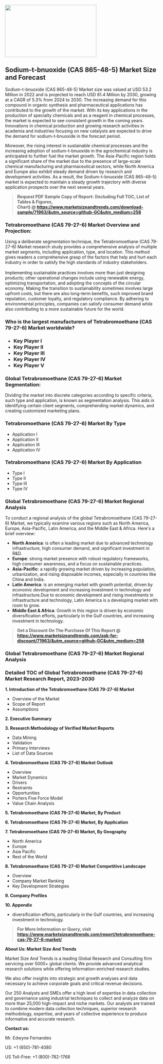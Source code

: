 <p><img class="alignnone size-medium wp-image-20088" src="https://ffe5etoiles.com/wp-content/uploads/2024/12/MST1-300x171.png" alt="" width="300" height="171" /></p><h2>Sodium-t-bnuoxide (CAS 865-48-5) Market Size and Forecast</h2><p>Sodium-t-bnuoxide (CAS 865-48-5) Market size was valued at USD 53.2 Million in 2022 and is projected to reach USD 81.4 Million by 2030, growing at a CAGR of 5.3% from 2024 to 2030. The increasing demand for this compound in organic synthesis and pharmaceutical applications has contributed to the growth of the market. With its key applications in the production of specialty chemicals and as a reagent in chemical processes, the market is expected to see consistent growth in the coming years. Innovations in chemical production and growing research activities in academia and industries focusing on new catalysts are expected to drive the demand for sodium-t-bnuoxide in the forecast period.</p><p>Moreover, the rising interest in sustainable chemical processes and the increasing adoption of sodium-t-bnuoxide in the agrochemical industry is anticipated to further fuel the market growth. The Asia-Pacific region holds a significant share of the market due to the presence of large-scale chemical manufacturing and pharmaceutical sectors, while North America and Europe also exhibit steady demand driven by research and development activities. As a result, the Sodium-t-bnuoxide (CAS 865-48-5) market is expected to maintain a steady growth trajectory with diverse application prospects over the next several years.</p></p><blockquote id="" class=""><strong>Request PDF Sample Copy of Report: (Including Full TOC, List of Tables &amp; Figures, Chart)&nbsp;@&nbsp;<strong><a href="https://www.marketsizeandtrends.com/download-sample/71963/&utm_source=github-GC&utm_medium=258" target="_blank">https://www.marketsizeandtrends.com/download-sample/71963/&utm_source=github-GC&utm_medium=258</a></strong></strong></blockquote><h3 id="" class="">Tetrabromoethane (CAS 79-27-6) Market&nbsp;Overview and Projection:</h3><p id="" class="">Using a deliberate segmentation technique, the Tetrabromoethane (CAS 79-27-6) Market research study provides a comprehensive analysis of multiple market segments, including application, type, and location. This method gives readers a comprehensive grasp of the factors that help and hurt each industry in order to satisfy the high standards of industry stakeholders. <br /> <br />Implementing sustainable practices involves more than just designing products; other operational changes include using renewable energy, optimizing transportation, and adopting the concepts of the circular economy. Making the transition to sustainability sometimes involves large upfront costs, but there are also long-term benefits, such improved brand reputation, customer loyalty, and regulatory compliance. By adhering to environmental principles, companies can satisfy consumer demand while also contributing to a more sustainable future for the world.</p><h3 id="" class="">Who is the largest manufacturers of&nbsp;Tetrabromoethane (CAS 79-27-6) Market worldwide?</h3><h3 class=""><p><ul><li>Key Player I </li><li> Key Player II </li><li> Key Player III </li><li> Key Player IV </li><li> Key Player V</li></ul></p></h3><h3 id="" class="">Global&nbsp;Tetrabromoethane (CAS 79-27-6) Market Segmentation:</h3><p id="" class="">Dividing the market into discrete categories according to specific criteria, such type and application, is known as segmentation analysis. This aids in identifying certain client segments, comprehending market dynamics, and creating customized marketing plans.</p><h3 id="" class="">Tetrabromoethane (CAS 79-27-6) Market&nbsp;By Type</h3><p><p><ul><li>Application I</li><li> Application II</li><li> Application III</li><li> Application IV</p></li></ul></p></p><h3 id="" class="">Tetrabromoethane (CAS 79-27-6) Market&nbsp;By Application</h3><p class=""><p><ul><li>Type I</li><li> Type II</li><li> Type III</li><li> Type IV</li></ul></p></p><h3 id="" class="">Global Tetrabromoethane (CAS 79-27-6) Market Regional Analysis</h3><p id="" class="">To conduct a regional analysis of the global Tetrabromoethane (CAS 79-27-6) Market, we typically examine various regions such as North America, Europe, Asia-Pacific, Latin America, and the Middle East &amp; Africa. Here's a brief overview:</p><ul><li><strong>North America</strong>: is often a leading market due to advanced technology infrastructure, high consumer demand, and significant investment in R&amp;D.</li><li><strong>Europe</strong>: strong market presence with robust regulatory frameworks, high consumer awareness, and a focus on sustainable practices.</li><li><strong>Asia-Pacific</strong>: a rapidly growing market driven by increasing population, urbanization, and rising disposable incomes, especially in countries like China and India.</li><li><strong>Latin America</strong>: is an emerging market with growth potential, driven by economic development and increasing investment in technology and infrastructure.Due to economic development and rising investments in infrastructure and technology, Latin America is a developing market with room to grow.</li><li><strong>Middle East &amp; Africa</strong>: Growth in this region is driven by economic diversification efforts, particularly in the Gulf countries, and increasing investment in technology.</li></ul><blockquote id="" class=""><strong>Get a Discount On The Purchase Of This Report @ <strong><a href="https://www.marketsizeandtrends.com/ask-for-discount/71963/&utm_source=github-GC&utm_medium=258" target="_blank">https://www.marketsizeandtrends.com/ask-for-discount/71963/&utm_source=github-GC&utm_medium=258</a></strong></strong></blockquote><h3 id="" class="">Global Tetrabromoethane (CAS 79-27-6) Market Regional Analysis</h3><h3 id="" class="">Detailed TOC of Global Tetrabromoethane (CAS 79-27-6) Market Research Report, 2023-2030</h3><p id="" class=""><strong>1. Introduction of the Tetrabromoethane (CAS 79-27-6) Market</strong></p><ul><li>Overview of the Market</li><li>Scope of Report</li><li>Assumptions</li></ul><p id="" class=""><strong>2. Executive Summary</strong></p><p id="" class=""><strong>3. Research Methodology of Verified Market Reports</strong></p><ul><li>Data Mining</li><li>Validation</li><li>Primary Interviews</li><li>List of Data Sources</li></ul><p id="" class=""><strong>4. Tetrabromoethane (CAS 79-27-6) Market Outlook</strong></p><ul><li>Overview</li><li>Market Dynamics</li><li>Drivers</li><li>Restraints</li><li>Opportunities</li><li>Porters Five Force Model</li><li>Value Chain Analysis</li></ul><p id="" class=""><strong>5. Tetrabromoethane (CAS 79-27-6) Market, By Product</strong></p><p id="" class=""><strong>6. Tetrabromoethane (CAS 79-27-6) Market, By Application</strong></p><p id="" class=""><strong>7. Tetrabromoethane (CAS 79-27-6) Market, By Geography</strong></p><ul><li>North America</li><li>Europe</li><li>Asia Pacific</li><li>Rest of the World</li></ul><p id="" class=""><strong>8. Tetrabromoethane (CAS 79-27-6) Market Competitive Landscape</strong></p><ul><li>Overview</li><li>Company Market Ranking</li><li>Key Development Strategies</li></ul><p id="" class=""><strong>9. Company Profiles</strong></p><p id="" class=""><strong>10. Appendix</strong></p><ul><li>diversification efforts, particularly in the Gulf countries, and increasing investment in technology.</li></ul><blockquote id="" class=""><strong>For More Information or Query, visit <strong><strong><a href="https://www.marketsizeandtrends.com/report/tetrabromoethane-cas-79-27-6-market/" target="_blank">https://www.marketsizeandtrends.com/report/tetrabromoethane-cas-79-27-6-market/</a></strong></strong></strong></blockquote><p id="" class=""><strong>About Us: Market Size And Trends</strong></p><p id="" class="">Market Size And Trends is a leading Global Research and Consulting firm servicing over 5000+ global clients. We provide advanced analytical research solutions while offering information-enriched research studies.</p><p id="" class="">We also offer insights into strategic and growth analyses and data necessary to achieve corporate goals and critical revenue decisions.</p><p id="" class="">Our 250 Analysts and SMEs offer a high level of expertise in data collection and governance using industrial techniques to collect and analyze data on more than 25,000 high-impact and niche markets. Our analysts are trained to combine modern data collection techniques, superior research methodology, expertise, and years of collective experience to produce informative and accurate research.</p><p id="" class=""><strong>Contact us:</strong></p><p id="" class="">Mr. Edwyne Fernandes</p><p id="" class="">US: +1 (650)-781-4080</p><p id="" class="">US Toll-Free: +1 (800)-782-1768</p>
